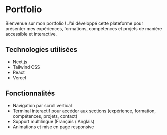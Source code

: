 # Portfolio

Bienvenue sur mon portfolio ! J’ai développé cette plateforme pour présenter mes expériences, formations, compétences et projets de manière accessible et interactive.

## Technologies utilisées

- Next.js
- Tailwind CSS
- React
- Vercel

## Fonctionnalités

- Navigation par scroll vertical
- Terminal interactif pour accéder aux sections (expérience, formation, compétences, projets, contact)
- Support multilingue (Français / Anglais)
- Animations et mise en page responsive
